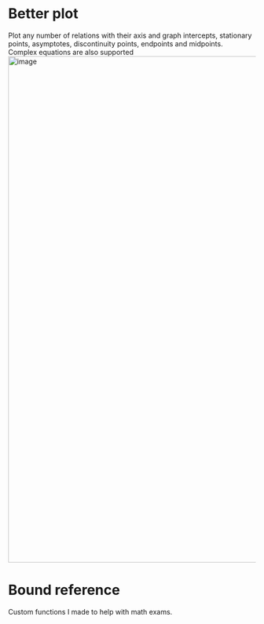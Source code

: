 # Better plot
Plot any number of relations with their axis and graph intercepts, stationary points, asymptotes, discontinuity points, endpoints and midpoints.</br>
Complex equations are also supported
<img width="1032" alt="image" src="https://github.com/user-attachments/assets/a4fdaee9-cc6b-488a-9dc7-b7b53b14e934">
# Bound reference
Custom functions I made to help with math exams.
